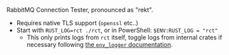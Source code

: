 RabbitMQ Connection Tester, pronounced as "rekt".

- Requires native TLS support (`openssl` etc..)
- Start with `RUST_LOG=rct ./rct`, or in PowerShell: `$ENV:RUST_LOG = "rct"`
  - This only prints logs from `rct` itself, toggle logs from internal crates if necessary following [the `env_logger` documentation](https://docs.rs/env_logger/0.7.1/env_logger/).
